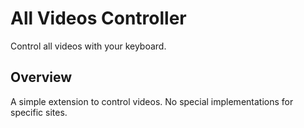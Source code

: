 # All Videos Controller

Control all videos with your keyboard.

## Overview

A simple extension to control videos. No special implementations for specific sites.

